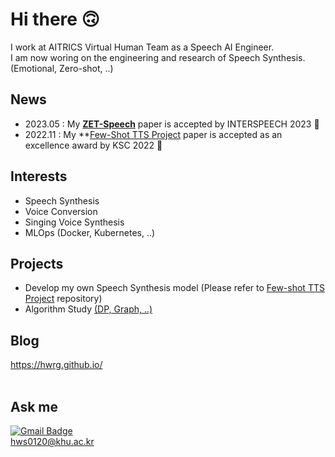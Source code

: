 # Hi there 🙃
I work at AITRICS Virtual Human Team as a Speech AI Engineer. <br>
I am now woring on the engineering and research of Speech Synthesis. (Emotional, Zero-shot, ..) 

## News
- 2023.05 : My **[ZET-Speech](https://arxiv.org/abs/2305.13831)** paper is accepted by INTERSPEECH 2023 🎉
- 2022.11 : My **[Few-Shot TTS Project](https://www.dbpia.co.kr/journal/articleDetail?nodeId=NODE11224486&nodeId=NODE11224486&medaTypeCode=185005&language=ko_KR&hasTopBanner=true) paper is accepted as an excellence award by KSC 2022 🎉

## Interests
- Speech Synthesis
- Voice Conversion
- Singing Voice Synthesis
- MLOps (Docker, Kubernetes, ..)<br>

## Projects
- Develop my own Speech Synthesis model 
(Please refer to [Few-shot TTS Project](https://github.com/hwRG/End-to-End-TTS-Fine-Tune) repository)<br>
- Algorithm Study [(DP, Graph, ..)](https://solved.ac/profile/hws0120)

## Blog
<https://hwrg.github.io/><br><br>

## Ask me
[![Gmail Badge](https://img.shields.io/badge/-Gmail-d14836?style=flat-square&logo=Gmail&logoColor=white&link=mailto:hws0120@khu.ac.kr)](mailto:hws0120@khu.ac.kr)<br>
hws0120@khu.ac.kr<br>

<!-- [![Anurag's github stats](https://github-readme-stats.vercel.app/api?username=hwRG)](https://github.com/anuraghazra/github-readme-stats) -->
